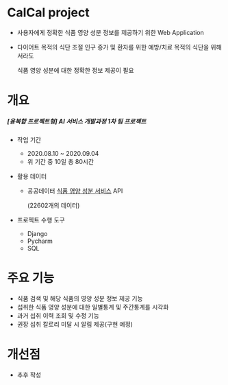 # CalCal project

* 사용자에게 정확한 식품 영양 성분 정보를 제공하기 위한 Web Application

* 다이어트 목적의 식단 조절 인구 증가 및 환자를 위한 예방/치료 목적의 식단을 위해서라도

  식품 영양 성분에 대한 정확한 정보 제공이 필요



# 개요

##### [융복합 프로젝트형] AI 서비스 개발과정 1차 팀 프로젝트

* 작업 기간

  * 2020.08.10 ~ 2020.09.04
  * 위 기간 중 10일 총 80시간

  

* 활용 데이터

  * 공공데이터 [식품 영양 성분 서비스](https://www.data.go.kr/data/15057436/openapi.do) API 

    (22602개의 데이터)

  

* 프로젝트 수행 도구
  * Django
  * Pycharm
  * SQL



# 주요 기능

* 식품 검색 및 해당 식품의 영양 성분 정보 제공 기능
* 섭취한 식품 영양 성분에 대한 일별통계 및 주간통계를 시각화
* 과거 섭취 이력 조회 및 수정 기능
* 권장 섭취 칼로리 미달 시 알림 제공(구현 예정)



# 개선점

* 추후 작성